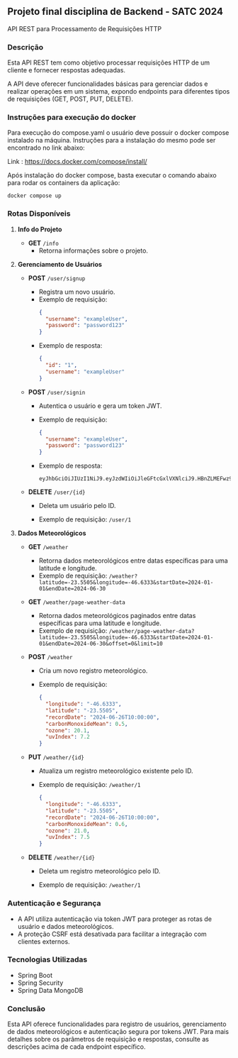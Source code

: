 ## Projeto final disciplina de Backend - SATC 2024

API REST para Processamento de Requisições HTTP

### Descrição

Esta API REST tem como objetivo processar requisições HTTP de um cliente e fornecer respostas adequadas.

A API deve oferecer funcionalidades básicas para gerenciar dados e realizar operações em um sistema, expondo endpoints para diferentes tipos de requisições (GET, POST, PUT, DELETE).


### Instruções para execução do docker
Para execução do compose.yaml o usuário deve possuir o docker compose instalado na máquina. Instruções para a instalação do mesmo pode ser encontrado no link abaixo:

Link : https://docs.docker.com/compose/install/

Após instalação do docker compose, basta executar o comando abaixo para rodar os containers da aplicação:

```docker compose up```


### Rotas Disponíveis

1. **Info do Projeto**

    - **GET** `/info`
        - Retorna informações sobre o projeto.


2. **Gerenciamento de Usuários**

    - **POST** `/user/signup`
        - Registra um novo usuário.
        - Exemplo de requisição:
          ```json
          {
            "username": "exampleUser",
            "password": "password123"
          }
          ```
        - Exemplo de resposta:
          ```json
          {
            "id": "1",
            "username": "exampleUser"
          }
          ```

    - **POST** `/user/signin`
   
        - Autentica o usuário e gera um token JWT.
      
        - Exemplo de requisição:
      
          ```json
          {
            "username": "exampleUser",
            "password": "password123"
          }
          ```
          
        - Exemplo de resposta:
      
          ```
          eyJhbGciOiJIUzI1NiJ9.eyJzdWIiOiJleGFtcGxlVXNlciJ9.HBnZLMEFwz9rf6JqfN6YSeQc2sVkiSfRzBqy6XjVv0k
          ```

    - **DELETE** `/user/{id}`
   
        - Deleta um usuário pelo ID.
      
        - Exemplo de requisição: `/user/1`


3. **Dados Meteorológicos**

    - **GET** `/weather`
        - Retorna dados meteorológicos entre datas específicas para uma latitude e longitude.
        - Exemplo de requisição: `/weather?latitude=-23.5505&longitude=-46.6333&startDate=2024-01-01&endDate=2024-06-30`

    - **GET** `/weather/page-weather-data`
        - Retorna dados meteorológicos paginados entre datas específicas para uma latitude e longitude.
        - Exemplo de requisição: `/weather/page-weather-data?latitude=-23.5505&longitude=-46.6333&startDate=2024-01-01&endDate=2024-06-30&offset=0&limit=10`

    - **POST** `/weather`
        - Cria um novo registro meteorológico.
      
        - Exemplo de requisição:
      
          ```json
          {
            "longitude": "-46.6333",
            "latitude": "-23.5505",
            "recordDate": "2024-06-26T10:00:00",
            "carbonMonoxideMean": 0.5,
            "ozone": 20.1,
            "uvIndex": 7.2
          }
          ```

    - **PUT** `/weather/{id}`
        - Atualiza um registro meteorológico existente pelo ID.
      
        - Exemplo de requisição: `/weather/1`
      
          ```json
          {
            "longitude": "-46.6333",
            "latitude": "-23.5505",
            "recordDate": "2024-06-26T10:00:00",
            "carbonMonoxideMean": 0.6,
            "ozone": 21.0,
            "uvIndex": 7.5
          }
          ```

    - **DELETE** `/weather/{id}`
   
        - Deleta um registro meteorológico pelo ID.
      
        - Exemplo de requisição: `/weather/1`


### Autenticação e Segurança

- A API utiliza autenticação via token JWT para proteger as rotas de usuário e dados meteorológicos.
- A proteção CSRF está desativada para facilitar a integração com clientes externos.


### Tecnologias Utilizadas

- Spring Boot
- Spring Security
- Spring Data MongoDB

### Conclusão

Esta API oferece funcionalidades para registro de usuários, gerenciamento de dados meteorológicos e autenticação segura por tokens JWT. Para mais detalhes sobre os parâmetros de requisição e respostas, consulte as descrições acima de cada endpoint específico.
